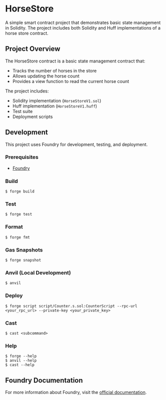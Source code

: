 # HorseStore

A simple smart contract project that demonstrates basic state management in Solidity. The project includes both Solidity and Huff implementations of a horse store contract.

## Project Overview

The HorseStore contract is a basic state management contract that:
- Tracks the number of horses in the store
- Allows updating the horse count
- Provides a view function to read the current horse count

The project includes:
- Solidity implementation (`HorseStoreV1.sol`)
- Huff implementation (`HorseStoreV1.huff`)
- Test suite
- Deployment scripts

## Development

This project uses Foundry for development, testing, and deployment.

### Prerequisites

- [Foundry](https://book.getfoundry.sh/getting-started/installation)

### Build

```shell
$ forge build
```

### Test

```shell
$ forge test
```

### Format

```shell
$ forge fmt
```

### Gas Snapshots

```shell
$ forge snapshot
```

### Anvil (Local Development)

```shell
$ anvil
```

### Deploy

```shell
$ forge script script/Counter.s.sol:CounterScript --rpc-url <your_rpc_url> --private-key <your_private_key>
```

### Cast

```shell
$ cast <subcommand>
```

### Help

```shell
$ forge --help
$ anvil --help
$ cast --help
```

## Foundry Documentation

For more information about Foundry, visit the [official documentation](https://book.getfoundry.sh/).
